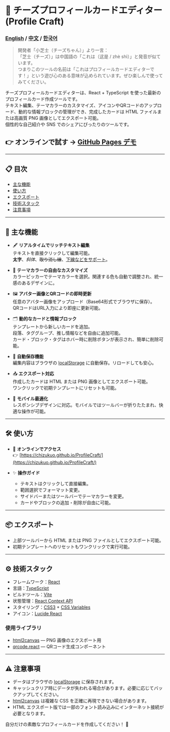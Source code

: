 # 🌈 チーズプロフィールカードエディター (Profile Craft)
### [English](./README.md) / [中文](./README.zh-CN.md) / [한국어](./README.ko-KR.md)
>開発者「小芝士（チーズちゃん）」より一言：  
>「芝士（チーズ）」は中国語の「これは（这是 / zhè shì）」と発音が似ています。  
>つまりこのツールの名前は「これはプロフィールカードエディターです！」という遊び心のある意味が込められています。ぜひ楽しんで使ってみてください。

チーズプロフィールカードエディターは、React + TypeScript を使った最新のプロフィールカード作成ツールです。  
テキスト編集、テーマカラーのカスタマイズ、アイコンやQRコードのアップロード、動的な情報ブロックの管理ができ、完成したカードは HTML ファイルまたは高画質 PNG 画像としてエクスポート可能。  
個性的な自己紹介や SNS でのシェアにぴったりのツールです。

## 👉 オンラインで試す → [GitHub Pages デモ](https://chizukuo.github.io/ProfileCraft/)

---

## 📋 目次
- [主な機能](#主な機能)
- [使い方](#使い方)
- [エクスポート](#エクスポート)
- [技術スタック](#技術スタック)
- [注意事項](#注意事項)

---

## 📌 主な機能
- 🖋️ **リアルタイムでリッチテキスト編集**  
  テキストを直接クリックして編集可能。  
  **太字**、*斜体*、~~取り消し線~~、<u>下線などをサポート</u>。

- 🎨 **テーマカラーの自由なカスタマイズ**  
  カラーピッカーでテーマカラーを選択。関連する色も自動で調整され、統一感のあるデザインに。

- 🖼️ **アバター画像とQRコードの即時更新**  
  任意のアバター画像をアップロード（Base64形式でブラウザに保存）。  
  QRコードはURL入力により即座に更新可能。

- 🗂️ **動的なカードと情報ブロック**  
  テンプレートから新しいカードを追加。  
  段落、タググループ、推し情報などを自由に追加可能。  
  カード・ブロック・タグはホバー時に削除ボタンが表示され、簡単に削除可能。

- 💾 **自動保存機能**  
  編集内容はブラウザの [localStorage](https://developer.mozilla.org/ja/docs/Web/API/Window/localStorage) に自動保存。リロードしても安心。

- 📤 **エクスポート対応**  
  作成したカードは HTML または PNG 画像としてエクスポート可能。  
  ワンクリックで初期テンプレートにリセットも可能。

- 📱 **モバイル最適化**  
  レスポンシブデザインに対応。モバイルではツールバーが折りたたまれ、快適な操作が可能。

---

## 🛠️ 使い方
- 🚀 **オンラインでアクセス**  
  👉 [https://chizukuo.github.io/ProfileCraft/](https://chizukuo.github.io/ProfileCraft/)

- ✨ **操作ガイド**  
  - テキストはクリックして直接編集。  
  - 範囲選択でフォーマット変更。  
  - サイドバーまたはツールバーでテーマカラーを変更。  
  - カードやブロックの追加・削除が自由に可能。

---

## 📦 エクスポート
- 上部ツールバーから HTML または PNG ファイルとしてエクスポート可能。  
- 初期テンプレートへのリセットもワンクリックで実行可能。

---

## ⚙️ 技術スタック

- フレームワーク：[React](https://reactjs.org/)  
- 言語：[TypeScript](https://www.typescriptlang.org/)  
- ビルドツール：[Vite](https://vitejs.dev/)  
- 状態管理：[React Context API](https://reactjs.org/docs/context.html)  
- スタイリング：[CSS3](https://developer.mozilla.org/ja/docs/Web/CSS) + [CSS Variables](https://developer.mozilla.org/ja/docs/Web/CSS/Using_CSS_custom_properties)  
- アイコン：[Lucide React](https://lucide.dev/)

### 使用ライブラリ
- [html2canvas](https://github.com/niklasvh/html2canvas) — PNG 画像のエクスポート用  
- [qrcode.react](https://github.com/zpao/qrcode.react) — QRコード生成コンポーネント

---

## ⚠️ 注意事項
- データはブラウザの [localStorage](https://developer.mozilla.org/ja/docs/Web/API/Window/localStorage) に保存されます。  
- キャッシュクリア時にデータが失われる場合があります。必要に応じてバックアップしてください。  
- [html2canvas](https://github.com/niklasvh/html2canvas) は複雑な CSS を正確に再現できない場合があります。  
- HTML エクスポート版では一部のフォント読み込みにインターネット接続が必要となります。

自分だけの素敵なプロフィールカードを作成してください！ 🎉

